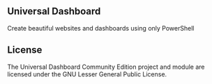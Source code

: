 ## Universal Dashboard

Create beautiful websites and dashboards using only PowerShell

## License
The Universal Dashboard Community Edition project and module are licensed under the GNU Lesser General Public License.
